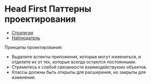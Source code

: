 # Head First Паттерны проектирования

* [Стратегия](src/strategy/README.md)
* [Наблюдатель](src/observer/README.md)

Принципы проектирования:
* Выделите аспекты приложения, которые могут измениться, и отделите их от тех, которые всегда остаются постоянными.
* Стремитесь к слабой связанности взаимодействуюих объектов.
* Классы должны быть открыты для расширения, но закрыты для изменения.